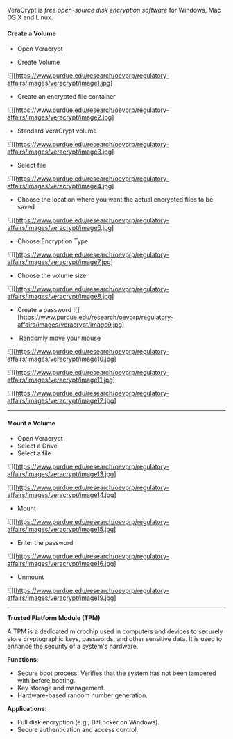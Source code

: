 VeraCrypt is _free open-source disk encryption software_ for Windows, Mac OS X and Linux.

#### Create a Volume

- Open Veracrypt

- Create Volume

![][https://www.purdue.edu/research/oevprp/regulatory-affairs/images/veracrypt/image1.jpg]

- Create an encrypted file container


![][https://www.purdue.edu/research/oevprp/regulatory-affairs/images/veracrypt/image2.jpg]


-  Standard VeraCrypt volume

![][https://www.purdue.edu/research/oevprp/regulatory-affairs/images/veracrypt/image3.jpg]


-  Select file

![][https://www.purdue.edu/research/oevprp/regulatory-affairs/images/veracrypt/image4.jpg]



- Choose the location where you want the actual encrypted files to be saved

![][https://www.purdue.edu/research/oevprp/regulatory-affairs/images/veracrypt/image6.jpg]

- Choose Encryption Type

![][https://www.purdue.edu/research/oevprp/regulatory-affairs/images/veracrypt/image7.jpg]

- Choose the volume size

![][https://www.purdue.edu/research/oevprp/regulatory-affairs/images/veracrypt/image8.jpg]


- Create a password
![][https://www.purdue.edu/research/oevprp/regulatory-affairs/images/veracrypt/image9.jpg]


-  Randomly move your mouse

![][https://www.purdue.edu/research/oevprp/regulatory-affairs/images/veracrypt/image10.jpg]

![][https://www.purdue.edu/research/oevprp/regulatory-affairs/images/veracrypt/image11.jpg]


![][https://www.purdue.edu/research/oevprp/regulatory-affairs/images/veracrypt/image12.jpg]

---
#### Mount a Volume

* Open Veracrypt
* Select a Drive
* Select a file

![][https://www.purdue.edu/research/oevprp/regulatory-affairs/images/veracrypt/image13.jpg]

 ![][https://www.purdue.edu/research/oevprp/regulatory-affairs/images/veracrypt/image14.jpg]


 - Mount

![][https://www.purdue.edu/research/oevprp/regulatory-affairs/images/veracrypt/image15.jpg]


* Enter the password

![][https://www.purdue.edu/research/oevprp/regulatory-affairs/images/veracrypt/image16.jpg]

- Unmount

![][https://www.purdue.edu/research/oevprp/regulatory-affairs/images/veracrypt/image19.jpg]



---

**Trusted Platform Module (TPM)**

A TPM is a dedicated microchip used in computers and devices to securely store cryptographic keys, passwords, and other sensitive data. It is used to enhance the security of a system's hardware.

**Functions**:

- Secure boot process: Verifies that the system has not been tampered with before booting.
- Key storage and management.
- Hardware-based random number generation.

**Applications**:

- Full disk encryption (e.g., BitLocker on Windows).
- Secure authentication and access control.
